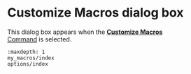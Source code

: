 # Customize Macros dialog box

This dialog box appears when the
[**Customize Macros** \
Command](../../cmd/macros/customize_macro) is selected.


```{toctree}
:maxdepth: 1
my_macros/index
options/index
```
